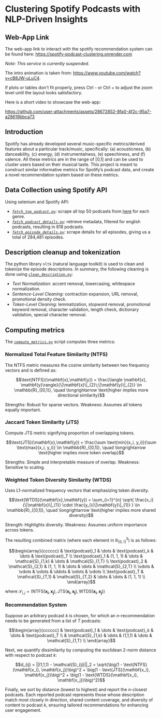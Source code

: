 # Clustering Spotify Podcasts with NLP-Driven Insights

## Web-App Link

The web-app link to interact with the spotify recommendation system can be found here: https://spotify-podcast-clustering.onrender.com

*Note: This service is currently suspended.*

The intro animation is taken from: https://www.youtube.com/watch?v=cB8JW-uLuC4. 

If plots or tables don't fit properly, press Ctrl - or Ctrl + to adjust the zoom level until the layout looks satisfactory.

Here is a short video to showcase the web-app:

https://github.com/user-attachments/assets/28672852-8fa0-4f2c-95a7-a28619bbca73

## Introduction

Spotify has already developed several music-specific metrics/derived features about a particular track/music, specifically: (a) acousticness, (b) danceability, (c) energy, (d) instrumentalness, (e) speechiness, and (f) valence.
All these metrics are in the range of [0,1] and can be used to cluster users based on their musical taste. This project is meant to construct similar informative metrics for Spotify’s podcast data, and create a novel recommendation system based on these metrics.

## Data Collection using Spotify API

Using selenium and Spotify API:

* *[`fetch_top_podcast.py`](https://github.com/Stochastic1017/Spotify-Podcast-Clustering/blob/main/spotify_api/fetch_top_podcast.py):* scrape all top 50 podcasts from  [here](https://podcastcharts.byspotify.com/) for each genre.
* *[`fetch_podcast_details.py`](https://github.com/Stochastic1017/Spotify-Podcast-Clustering/blob/main/spotify_api/fetch_podcast_details.py):* retrieve metadata, filtered for english podcasts, resulting in 818 podcasts.
* *[`fetch_episode_details.py`](https://github.com/Stochastic1017/Spotify-Podcast-Clustering/blob/main/spotify_api/fetch_episode_details.py):* scrape details for all episodes, giving us a total of 284,481 episodes.

## Description cleanup and tokenization

The python library `nltk` (natural language toolkit) is used to clean and tokenize the episode descriptions. In summary, the following cleaning is done using [`clean_description.py`](https://github.com/Stochastic1017/Spotify-Podcast-Clustering/blob/main/tokenization/clean_description.py):

* *Text Normalization:* accent removal, lowercasing, whitespace normalization.
* *Sentence-Level Cleaning:* contraction expansion, URL removal, promotional density check.
* *Token-Level Cleaning:* lemmatization, stopword removal, promotional keyword removal, character validation, length check, dictionary validation, special character removal.

## Computing metrics

The [`compute_metrics.py`](https://github.com/Stochastic1017/Spotify-Podcast-Clustering/blob/main/models/compute_metrics.py) script computes three metrics:

### Normalized Total Feature Similarity (NTFS)

The NTFS metric measures the cosine similarity between two frequency vectors and is defined as:

```math
\text{NTFS}(\mathbf{x},\mathbf{y}) = \frac{\langle \mathbf{x}, \mathbf{y}\rangle}{\|\mathbf{x}\|_{2}\;\|\mathbf{y}\|_{2}} \in \mathbb{R}_{[0,1]}, \quad \longrightarrow \text{higher implies more directional similarity}
```

Strengths: Robust for sparse vectors. Weakness: Assumes all tokens equally important.

### Jaccard Token Similarity (JTS)

Compute JTS metric signifying proportion of overlapping tokens.

```math
\text{JTS}(\mathbf{x},\mathbf{y}) = \frac{\sum \text{min}(x_i, y_i)}{\sum \text{max}(x_i, y_i)} \in \mathbb{R}_{[0,1]}, \quad \longrightarrow \text{higher implies more token overlap}
```

Strengths: Simple  and interpretable measure of overlap. Weakness: Sensitive to scaling.

### Weighted Token Diversity Similarity (WTDS)

Uses L1-normalized frequency vectors that emphasizing token diversity.

```math
\text{WTDS}(\mathbf{x},\mathbf{y}) = \sum_{i=1}^{n} \sqrt{ \frac{x_i}{\|\mathbf{x}\|_{1}} \cdot \frac{y_i}{\|\mathbf{y}\|_{1}} } \in \mathbb{R}_{[0,1]}, \quad \longrightarrow \text{higher implies more shared diversity}
```

Strength: Highlights diversity. Weakness: Assumes uniform importance across tokens.

The resulting combined matrix (where each element in $\mathbb{R}^3_{[0,1]}$) is as follows:

```math
\begin{array}{cccccc}
    & \text{podcast}_1 & \dots & \text{podcast}_k & \dots & \text{podcast}_T \\
    \text{podcast}_1 & (1, 1, 1) & \dots & \mathcal{S}_{1,k} & \dots & \mathcal{S}_{1,T} \\
    \text{podcast}_2 & \mathcal{S}_{2,1} & (1, 1, 1) & \dots & \dots & \mathcal{S}_{2,T} \\
    \vdots & \vdots & \vdots & \ddots & \vdots & \vdots \\
    \text{podcast}_T & \mathcal{S}_{T,1} & \mathcal{S}_{T,2} & \dots & \dots & (1, 1, 1) \\
\end{array}
```

where $\mathcal{S}_{i,j} = ( \text{NTFS}(\mathbf{x_i}, \mathbf{x_j}), \text{JTS}(\mathbf{x_i}, \mathbf{x_j}), \text{WTDS}(\mathbf{x_i}, \mathbf{x_j}) )$

### Recommendation System

Suppose an arbitrary podcast $k$ is chosen, for which an $n$-recommendation needs to be generated from a list of $T$ podcasts:

```math
\begin{array}{cccccc}
    & \text{podcast}_1 & \dots & \text{podcast}_k & \dots & \text{podcast}_T \\
    & \mathcal{S}_{1,k}  & \dots & (1,1,1) & \dots & \mathcal{S}_{1,T} \\
\end{array}
```

Next, we quantify dissimilarity by computing the euclidean 2-norm distance with respect to podcast $k$:

```math
d_{ij} = ||(1,1,1) - \mathcal{S}_{ij}||_2 = \sqrt{\big(1 - \text{NTFS}(\mathbf{x_i}, \mathbf{x_j})\big)^2 + \big(1 - \text{JTS}(\mathbf{x_i}, \mathbf{x_j})\big)^2 + \big(1 - \text{WTDS}(\mathbf{x_i}, \mathbf{x_j})\big)^2}
```

Finally, we sort by distance (lowest to highest) and report the $n$-closest podcasts. Each reported podcast represents those whose description match most closely in direction, shared content coverage, and diversity of content to podcast $k$, ensuring tailored recommendations for enhancing user engagement.
